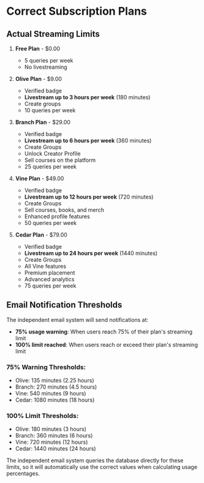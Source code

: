 # Correct Subscription Plans

## **Actual Streaming Limits**

1. **Free Plan** - $0.00
   - 5 queries per week
   - No livestreaming

2. **Olive Plan** - $9.00
   - Verified badge
   - **Livestream up to 3 hours per week** (180 minutes)
   - Create groups
   - 10 queries per week

3. **Branch Plan** - $29.00
   - Verified badge
   - **Livestream up to 6 hours per week** (360 minutes)
   - Create Groups
   - Unlock Creator Profile
   - Sell courses on the platform
   - 25 queries per week

4. **Vine Plan** - $49.00
   - Verified badge
   - **Livestream up to 12 hours per week** (720 minutes)
   - Create Groups
   - Sell courses, books, and merch
   - Enhanced profile features
   - 50 queries per week

5. **Cedar Plan** - $79.00
   - Verified badge
   - **Livestream up to 24 hours per week** (1440 minutes)
   - Create Groups
   - All Vine features
   - Premium placement
   - Advanced analytics
   - 75 queries per week

## **Email Notification Thresholds**

The independent email system will send notifications at:
- **75% usage warning**: When users reach 75% of their plan's streaming limit
- **100% limit reached**: When users reach or exceed their plan's streaming limit

### **75% Warning Thresholds:**
- Olive: 135 minutes (2.25 hours)
- Branch: 270 minutes (4.5 hours)
- Vine: 540 minutes (9 hours)
- Cedar: 1080 minutes (18 hours)

### **100% Limit Thresholds:**
- Olive: 180 minutes (3 hours)
- Branch: 360 minutes (6 hours)
- Vine: 720 minutes (12 hours)
- Cedar: 1440 minutes (24 hours)

The independent email system queries the database directly for these limits, so it will automatically use the correct values when calculating usage percentages.



